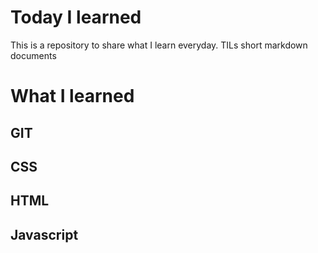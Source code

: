 # Today I learned
This is a repository to share what I learn everyday. 
TILs short markdown documents 

# What I learned
## GIT
## CSS
## HTML
## Javascript
